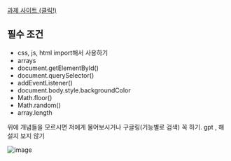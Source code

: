 [과제 사이트 (클릭!)]( https://vannilla-js-basic-project-1-background-color.netlify.app/) 

## 필수 조건

- css, js, html import해서 사용하기
- arrays
- document.getElementById()
- document.querySelector()
- addEventListener()
- document.body.style.backgroundColor
- Math.floor()
- Math.random()
- array.length

위에 개념들을 모르시면 저에게 물어보시거나 구글링(기능별로 검색) 꼭 하기. gpt , 해설지 보지 않기

![image](https://github.com/I-on-I/studyJS/assets/75532258/5045d6ff-99d4-43c1-906a-03f0c1b9d877)

